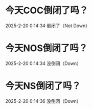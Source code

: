 # 今天COC倒闭了吗？

2025-2-20 0:14:34 倒闭了（Not Down）

# 今天NOS倒闭了吗？

2025-2-20 0:14:34 没倒闭（Down）

# 今天NS倒闭了吗？

2025-2-20 0:14:36 没倒闭（Down）

